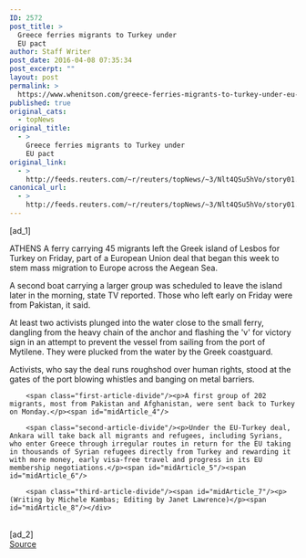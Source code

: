 ```yaml
---
ID: 2572
post_title: >
  Greece ferries migrants to Turkey under
  EU pact
author: Staff Writer
post_date: 2016-04-08 07:35:34
post_excerpt: ""
layout: post
permalink: >
  https://www.whenitson.com/greece-ferries-migrants-to-turkey-under-eu-pact/
published: true
original_cats:
  - topNews
original_title:
  - >
    Greece ferries migrants to Turkey under
    EU pact
original_link:
  - >
    http://feeds.reuters.com/~r/reuters/topNews/~3/Nlt4QSu5hVo/story01.htm
canonical_url:
  - >
    http://feeds.reuters.com/~r/reuters/topNews/~3/Nlt4QSu5hVo/story01.htm
---
```

 [ad_1]
<br><div id="articleText">
<span id="midArticle_start"/>

<span class="focusParagraph" readability="4"><p><span class="articleLocation">ATHENS</span> A ferry carrying 45 migrants left the Greek island of Lesbos for Turkey on Friday, part of a European Union deal that began this week to stem mass migration to Europe across the Aegean Sea.</p></span><span id="midArticle_0"/><p>A second boat carrying a larger group was scheduled to leave the island later in the morning, state TV reported. Those who left early on Friday were from Pakistan, it said.</p><span id="midArticle_1"/><p>At least two activists plunged into the water close to the small ferry, dangling from the heavy chain of the anchor and flashing the 'v' for victory sign in an attempt to prevent the vessel from sailing from the port of Mytilene. They were plucked  from the water by the Greek coastguard.</p><span id="midArticle_2"/><p>Activists, who say the deal runs roughshod over human rights, stood at the gates of the port blowing whistles and banging on metal barriers.    </p><span id="midArticle_3"/>
        
        <span class="first-article-divide"/><p>A first group of 202 migrants, most from Pakistan and Afghanistan, were sent back to Turkey on Monday.</p><span id="midArticle_4"/>
        
        <span class="second-article-divide"/><p>Under the EU-Turkey deal, Ankara will take back all migrants and refugees, including Syrians, who enter Greece through irregular routes in return for the EU taking in thousands of Syrian refugees directly from Turkey and rewarding it with more money, early visa-free travel and progress in its EU membership negotiations.</p><span id="midArticle_5"/><span id="midArticle_6"/>
        
        <span class="third-article-divide"/><span id="midArticle_7"/><p> (Writing by Michele Kambas; Editing by Janet Lawrence)</p><span id="midArticle_8"/></div>
<br>[ad_2]
<br><a href="http://feeds.reuters.com/~r/reuters/topNews/~3/Nlt4QSu5hVo/story01.htm">Source </a>